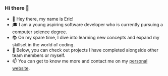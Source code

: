 ### Hi there 👋

- 👋 Hey there, my name is Eric!
- 🎓 I am a young aspiring software developer who is currently pursuing a computer science degree.
- 📚 On my spare time, I dive into learning new concepts and expand my skillset in the world of coding.
- 👀 Below, you can check out projects I have completed alongside other team members or myself.
- 📫 You can get to know me more and contact me on my [personal website](https://ejrey.github.io/personal-website/).


<!-- **ejrey/ejrey** is a ✨ _special_ ✨ repository because its `README.md` (this file) appears on your GitHub profile. -->


